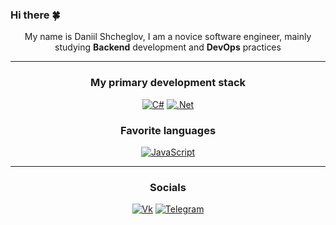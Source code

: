 ### Hi there 🍀

<div align="center">My name is Daniil Shcheglov, I am a novice software engineer, mainly studying <strong>Backend</strong> development and <strong>DevOps</strong> practices</div>

---
<div align="center">
  
### My primary development stack

[![C#](https://img.shields.io/badge/c%23-%23239120?style=for-the-badge&logoColor=white)](#)
[![.Net](https://img.shields.io/badge/.NET-5C2D91?style=for-the-badge&logo=.net&logoColor=white)](#)
  
### Favorite languages

[![JavaScript](https://img.shields.io/badge/javascript-%23323330.svg?style=for-the-badge&logo=javascript&logoColor=%23F7DF1E&link=https://github.com/DanilScheglov)](https://github.com/DanilScheglov)

---

### Socials
  
[![Vk](https://img.shields.io/badge/Vkontakte-5C2D91?style=for-the-badge&logo=vk&logoColor=white)](https://vk.com/scheglov_danil)
[![Telegram](https://img.shields.io/badge/Telegram-5a61d7?style=for-the-badge&logo=telegram&logoColor=white)](https://t.me/scheglov_danil)
